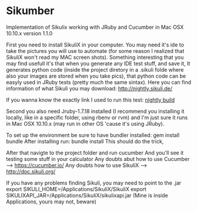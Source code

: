 # Sikumber
Implementation of Sikulix working with JRuby and Cucumber in Mac OSX 10.10.x version 1.1.0

First you need to install SikuliX in your computer. You may need it's ide to take the pictures you will use to automate (for some reason I realized that SikuliX won't read my MAC screen shots). Something interesting that you may find usefull it's that when you generate any IDE test stuff, and save it, It generates python code (inside the project diretory in a .sikuli folde where also your images are stored when you take pics), that python code can be easyly used in JRuby tests (pretty much the same sintax). 
Here you can find information of what Sikuli you may download: http://nightly.sikuli.de/ 

If you wanna know the exactly link I used to run this test: [nightly build](https://oss.sonatype.org/content/groups/public/com/sikulix/sikulixsetup/1.1.0-SNAPSHOT/sikulixsetup-1.1.0-20150723.231118-137-forsetup.jar)

Second you also need Jruby-1.7.18 installed (I recommend you installing it locally, like in a specific folder, using rbenv or rvm) and I'm just sure it runs in Mac OSX 10.10.x (may run in other OS 'cause it's using JRuby).

To set up the environment be sure to have bundler installed: gem install bundle After installing run: bundle install This should do the trick,

After that navigte to the project folder and run cucumber And you'll see it testing some stuff in your calculator Any doubts abut how to use Cucumber --> https://cucumber.io/ Any doubts how to use SikuliX --> http://doc.sikuli.org/

If you have any problems finding Sikuli, you may need to point to the .jar export SIKULI_HOME=/Applications/SikuliX/SikuliX export SIKULIXAPI_JAR=/Applications/SikuliX/sikulixapi.jar (Mine is inside Applications, yours may not, beware)
